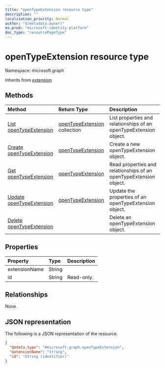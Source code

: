 ```yaml
---
title: "openTypeExtension resource type"
description: ""
localization_priority: Normal
author: "$(metadata.owner)"
ms.prod: "microsoft-identity-platform"
doc_type: "resourcePageType"
---
```


# openTypeExtension resource type

Namespace: microsoft.graph

Inherits from [extension](extension.md)

## Methods

| Method                                                         | Return Type                                          | Description                                                       |
| :------------------------------------------------------------- | :--------------------------------------------------- | :---------------------------------------------------------------- |
| [List openTypeExtension](../api/opentypeextension-list.md)     | [openTypeExtension](openTypeExtension.md) collection | List properties and relationships of an openTypeExtension object. |
| [Create openTypeExtension](../api/opentypeextension-create.md) | [openTypeExtension](openTypeExtension.md)            | Create a new openTypeExtension object.                            |
| [Get openTypeExtension](../api/opentypeextension-get.md)       | [openTypeExtension](openTypeExtension.md)            | Read properties and relationships of an openTypeExtension object. |
| [Update openTypeExtension](../api/opentypeextension-update.md) | [openTypeExtension](openTypeExtension.md)            | Update the properties of an openTypeExtension object.             |
| [Delete openTypeExtension](../api/opentypeextension-delete.md) |                                                      | Delete an openTypeExtension object.                               |

## Properties

| Property      | Type   | Description |
| :------------ | :----- | :---------- |
| extensionName | String |             |
| id            | String | Read-only.  |

## Relationships

None.

## JSON representation

The following is a JSON representation of the resource.

<!-- {
  "blockType": "resource",
  "keyProperty": "id",
  "@odata.type": "microsoft.graph.openTypeExtension",
  "baseType": "microsoft.graph.extension",
  "openType": True
}
-->

```json
{
  "@odata.type": "#microsoft.graph.openTypeExtension",
  "extensionName": "String",
  "id": "String (identifier)"
}
```
